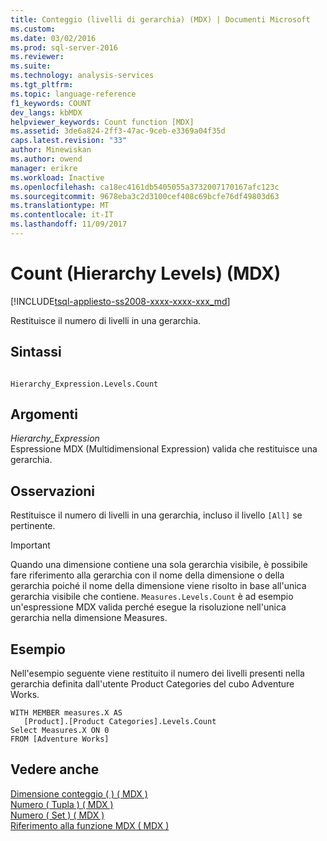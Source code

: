 ```yaml
---
title: Conteggio (livelli di gerarchia) (MDX) | Documenti Microsoft
ms.custom: 
ms.date: 03/02/2016
ms.prod: sql-server-2016
ms.reviewer: 
ms.suite: 
ms.technology: analysis-services
ms.tgt_pltfrm: 
ms.topic: language-reference
f1_keywords: COUNT
dev_langs: kbMDX
helpviewer_keywords: Count function [MDX]
ms.assetid: 3de6a824-2ff3-47ac-9ceb-e3369a04f35d
caps.latest.revision: "33"
author: Minewiskan
ms.author: owend
manager: erikre
ms.workload: Inactive
ms.openlocfilehash: ca18ec4161db5405055a3732007170167afc123c
ms.sourcegitcommit: 9678eba3c2d3100cef408c69bcfe76df49803d63
ms.translationtype: MT
ms.contentlocale: it-IT
ms.lasthandoff: 11/09/2017
---
```

# <a name="count-hierarchy-levels-mdx"></a>Count (Hierarchy Levels) (MDX)
[!INCLUDE[tsql-appliesto-ss2008-xxxx-xxxx-xxx_md](../includes/tsql-appliesto-ss2008-xxxx-xxxx-xxx-md.md)]

  Restituisce il numero di livelli in una gerarchia.  
  
## <a name="syntax"></a>Sintassi  
  
```  
  
Hierarchy_Expression.Levels.Count  
```  
  
## <a name="arguments"></a>Argomenti  
 *Hierarchy_Expression*  
 Espressione MDX (Multidimensional Expression) valida che restituisce una gerarchia.  
  
## <a name="remarks"></a>Osservazioni  
 Restituisce il numero di livelli in una gerarchia, incluso il livello `[All]` se pertinente.  
  
> [!IMPORTANT]  
>  Quando una dimensione contiene una sola gerarchia visibile, è possibile fare riferimento alla gerarchia con il nome della dimensione o della gerarchia poiché il nome della dimensione viene risolto in base all'unica gerarchia visibile che contiene. `Measures.Levels.Count` è ad esempio un'espressione MDX valida perché esegue la risoluzione nell'unica gerarchia nella dimensione Measures.  
  
## <a name="example"></a>Esempio  
 Nell'esempio seguente viene restituito il numero dei livelli presenti nella gerarchia definita dall'utente Product Categories del cubo Adventure Works.  
  
```  
WITH MEMBER measures.X AS  
   [Product].[Product Categories].Levels.Count   
Select Measures.X ON 0  
FROM [Adventure Works]  
```  
  
## <a name="see-also"></a>Vedere anche  
 [Dimensione conteggio &#40; &#41; &#40; MDX &#41;](../mdx/count-dimension-mdx.md)   
 [Numero &#40; Tupla &#41; &#40; MDX &#41;](../mdx/count-tuple-mdx.md)   
 [Numero &#40; Set &#41; &#40; MDX &#41;](../mdx/count-set-mdx.md)   
 [Riferimento alla funzione MDX &#40; MDX &#41;](../mdx/mdx-function-reference-mdx.md)  
  
  
